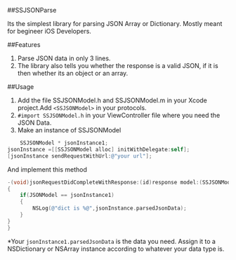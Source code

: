 ##SSJSONParse

Its the simplest library for parsing JSON Array or Dictionary.
Mostly meant for begineer iOS Developers.

##Features

1. Parse JSON data in only 3 lines.
2. The library also tells you whether the response is a valid JSON, if it is then whether its an object or an array.

##Usage

1. Add the file SSJSONModel.h and SSJSONModel.m in your Xcode project.Add `<SSJSONModel>` in your protocols.
2. `#import SSJSONModel.h` in your ViewController file where you need the JSON Data.
3. Make an instance of SSJSONModel
```objective-c
    SSJSONModel * jsonInstance1;
jsonInstance =[[SSJSONModel alloc] initWithDelegate:self];
[jsonInstance sendRequestWithUrl:@"your url"];
```
And implement this method
```objective-c
-(void)jsonRequestDidCompleteWithResponse:(id)response model:(SSJSONModel *)JSONModel
{
    if(JSONModel == jsonInstance1)
    {
        NSLog(@"dict is %@",jsonInstance.parsedJsonData);
    }
}
}

```
*Your `jsonInstance1.parsedJsonData` is the data you need. Assign it to a NSDictionary or NSArray instance according to whatever your data type is.



